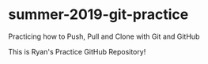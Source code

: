 # summer-2019-git-practice
Practicing how to Push, Pull and Clone with Git and GitHub

This is Ryan's Practice GitHub Repository!
